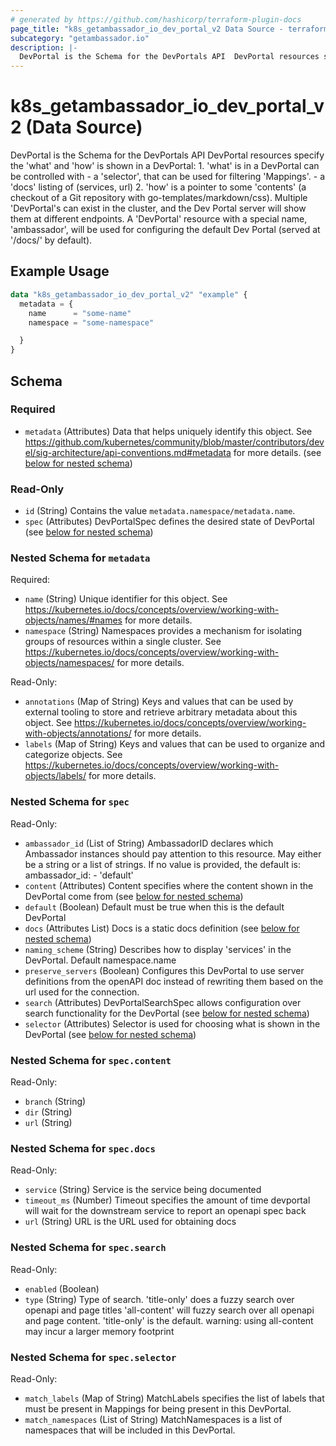 ```yaml
---
# generated by https://github.com/hashicorp/terraform-plugin-docs
page_title: "k8s_getambassador_io_dev_portal_v2 Data Source - terraform-provider-k8s"
subcategory: "getambassador.io"
description: |-
  DevPortal is the Schema for the DevPortals API  DevPortal resources specify the 'what' and 'how' is shown in a DevPortal:  1. 'what' is in a DevPortal can be controlled with  - a 'selector', that can be used for filtering 'Mappings'.  - a 'docs' listing of (services, url)  2. 'how' is a pointer to some 'contents' (a checkout of a Git repository with go-templates/markdown/css).  Multiple 'DevPortal's can exist in the cluster, and the Dev Portal server will show them at different endpoints. A 'DevPortal' resource with a special name, 'ambassador', will be used for configuring the default Dev Portal (served at '/docs/' by default).
---
```


# k8s_getambassador_io_dev_portal_v2 (Data Source)

DevPortal is the Schema for the DevPortals API  DevPortal resources specify the 'what' and 'how' is shown in a DevPortal:  1. 'what' is in a DevPortal can be controlled with  - a 'selector', that can be used for filtering 'Mappings'.  - a 'docs' listing of (services, url)  2. 'how' is a pointer to some 'contents' (a checkout of a Git repository with go-templates/markdown/css).  Multiple 'DevPortal's can exist in the cluster, and the Dev Portal server will show them at different endpoints. A 'DevPortal' resource with a special name, 'ambassador', will be used for configuring the default Dev Portal (served at '/docs/' by default).

## Example Usage

```terraform
data "k8s_getambassador_io_dev_portal_v2" "example" {
  metadata = {
    name      = "some-name"
    namespace = "some-namespace"

  }
}
```

<!-- schema generated by tfplugindocs -->
## Schema

### Required

- `metadata` (Attributes) Data that helps uniquely identify this object. See https://github.com/kubernetes/community/blob/master/contributors/devel/sig-architecture/api-conventions.md#metadata for more details. (see [below for nested schema](#nestedatt--metadata))

### Read-Only

- `id` (String) Contains the value `metadata.namespace/metadata.name`.
- `spec` (Attributes) DevPortalSpec defines the desired state of DevPortal (see [below for nested schema](#nestedatt--spec))

<a id="nestedatt--metadata"></a>
### Nested Schema for `metadata`

Required:

- `name` (String) Unique identifier for this object. See https://kubernetes.io/docs/concepts/overview/working-with-objects/names/#names for more details.
- `namespace` (String) Namespaces provides a mechanism for isolating groups of resources within a single cluster. See https://kubernetes.io/docs/concepts/overview/working-with-objects/namespaces/ for more details.

Read-Only:

- `annotations` (Map of String) Keys and values that can be used by external tooling to store and retrieve arbitrary metadata about this object. See https://kubernetes.io/docs/concepts/overview/working-with-objects/annotations/ for more details.
- `labels` (Map of String) Keys and values that can be used to organize and categorize objects. See https://kubernetes.io/docs/concepts/overview/working-with-objects/labels/ for more details.


<a id="nestedatt--spec"></a>
### Nested Schema for `spec`

Read-Only:

- `ambassador_id` (List of String) AmbassadorID declares which Ambassador instances should pay attention to this resource.  May either be a string or a list of strings.  If no value is provided, the default is:  ambassador_id: - 'default'
- `content` (Attributes) Content specifies where the content shown in the DevPortal come from (see [below for nested schema](#nestedatt--spec--content))
- `default` (Boolean) Default must be true when this is the default DevPortal
- `docs` (Attributes List) Docs is a static docs definition (see [below for nested schema](#nestedatt--spec--docs))
- `naming_scheme` (String) Describes how to display 'services' in the DevPortal. Default namespace.name
- `preserve_servers` (Boolean) Configures this DevPortal to use server definitions from the openAPI doc instead of rewriting them based on the url used for the connection.
- `search` (Attributes) DevPortalSearchSpec allows configuration over search functionality for the DevPortal (see [below for nested schema](#nestedatt--spec--search))
- `selector` (Attributes) Selector is used for choosing what is shown in the DevPortal (see [below for nested schema](#nestedatt--spec--selector))

<a id="nestedatt--spec--content"></a>
### Nested Schema for `spec.content`

Read-Only:

- `branch` (String)
- `dir` (String)
- `url` (String)


<a id="nestedatt--spec--docs"></a>
### Nested Schema for `spec.docs`

Read-Only:

- `service` (String) Service is the service being documented
- `timeout_ms` (Number) Timeout specifies the amount of time devportal will wait for the downstream service to report an openapi spec back
- `url` (String) URL is the URL used for obtaining docs


<a id="nestedatt--spec--search"></a>
### Nested Schema for `spec.search`

Read-Only:

- `enabled` (Boolean)
- `type` (String) Type of search. 'title-only' does a fuzzy search over openapi and page titles 'all-content' will fuzzy search over all openapi and page content. 'title-only' is the default. warning:  using all-content may incur a larger memory footprint


<a id="nestedatt--spec--selector"></a>
### Nested Schema for `spec.selector`

Read-Only:

- `match_labels` (Map of String) MatchLabels specifies the list of labels that must be present in Mappings for being present in this DevPortal.
- `match_namespaces` (List of String) MatchNamespaces is a list of namespaces that will be included in this DevPortal.
